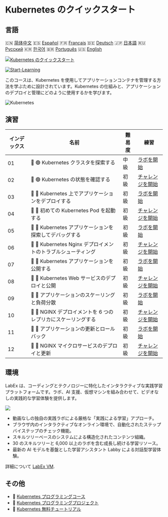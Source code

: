 # Kubernetes のクイックスタート

## 言語

🇨🇳 [简体中文](README_zh.md) 🇪🇸 [Español](README_es.md) 🇫🇷 [Français](README_fr.md) 🇩🇪 [Deutsch](README_de.md) 🇯🇵 [日本語](README_ja.md) 🇷🇺 [Русский](README_ru.md) 🇰🇷 [한국어](README_ko.md) 🇧🇷 [Português](README_pt.md) 🇺🇸 [English](README.md) 

[![Kubernetes のクイックスタート](https://cover-creator.labex.io/quick-start-with-kubernetes.png?lang=ja)](https://labex.io/ja/courses/quick-start-with-kubernetes)

[![Start-Learning](https://img.shields.io/badge/Start-Learning-whitesmoke?style=for-the-badge)](https://labex.io/ja/courses/quick-start-with-kubernetes)

このコースは、Kubernetes を使用してアプリケーションコンテナを管理する方法を学ぶために設計されています。Kubernetes の仕組みと、アプリケーションのデプロイと管理にどのように使用するかを学びます。

![Kubernetes](https://img.shields.io/badge/Kubernetes-whitesmoke?style=for-the-badge&logo=kubernetes)


## 演習

|   インデックス | 名前                                                          | 難易度   | 練習                                                                                                                                |
|----------------|---------------------------------------------------------------|----------|-------------------------------------------------------------------------------------------------------------------------------------|
|             01 | 📖 🟢 Kubernetes クラスタを探索する                           | 中級     | <a target='_blank' href='https://labex.io/ja/tutorials/kubernetes-explore-the-kubernetes-cluster-434519'>ラボを開始</a>             |
|             02 | 🎯 🟢 Kubernetes の状態を確認する                             | 初級     | <a target='_blank' href='https://labex.io/ja/labs/kubernetes-check-kubernetes-status-434775'>チャレンジを開始</a>                   |
|             03 | 📖 🔵 Kubernetes 上でアプリケーションをデプロイする           | 初級     | <a target='_blank' href='https://labex.io/ja/tutorials/kubernetes-deploy-applications-on-kubernetes-434644'>ラボを開始</a>          |
|             04 | 🎯 🔵 初めての Kubernetes Pod を起動する                      | 初級     | <a target='_blank' href='https://labex.io/ja/tutorials/kubernetes-launch-your-first-kubernetes-pod-434769'>チャレンジを開始</a>     |
|             05 | 📖 🔵 Kubernetes アプリケーションを探索してデバッグする       | 初級     | <a target='_blank' href='https://labex.io/ja/tutorials/kubernetes-explore-and-debug-kubernetes-applications-434645'>ラボを開始</a>  |
|             06 | 🎯 🔵 Kubernetes Nginx デプロイメントのトラブルシューティング | 初級     | <a target='_blank' href='https://labex.io/ja/labs/kubernetes-troubleshoot-kubernetes-nginx-deployment-434782'>チャレンジを開始</a>  |
|             07 | 📖 🔵 Kubernetes アプリケーションを公開する                   | 初級     | <a target='_blank' href='https://labex.io/ja/tutorials/kubernetes-expose-kubernetes-applications-434647'>ラボを開始</a>             |
|             08 | 🎯 🔵 Kubernetes Web サービスのデプロイと公開                 | 初級     | <a target='_blank' href='https://labex.io/ja/labs/kubernetes-deploy-and-expose-kubernetes-web-services-434804'>チャレンジを開始</a> |
|             09 | 📖 🔵 アプリケーションのスケーリングと負荷分散                | 初級     | <a target='_blank' href='https://labex.io/ja/tutorials/kubernetes-scale-and-load-balance-applications-434648'>ラボを開始</a>        |
|             10 | 🎯 🔵 NGINX デプロイメントを 6 つのレプリカにスケーリングする | 初級     | <a target='_blank' href='https://labex.io/ja/labs/kubernetes-scale-nginx-deployment-to-six-replicas-434818'>チャレンジを開始</a>    |
|             11 | 📖 🔵 アプリケーションの更新とロールバック                    | 初級     | <a target='_blank' href='https://labex.io/ja/tutorials/kubernetes-update-and-rollback-applications-434649'>ラボを開始</a>           |
|             12 | 🎯 🔵 NGINX マイクロサービスのデプロイと更新                  | 初級     | <a target='_blank' href='https://labex.io/ja/tutorials/kubernetes-deploy-and-update-nginx-microservice-434821'>チャレンジを開始</a> |

## 環境

LabEx は、コーディングとテクノロジーに特化したインタラクティブな実践学習プラットフォームです。ラボ、AI 支援、仮想マシンを組み合わせて、ビデオなしの実践的な学習体験を提供します。

![](https://tutorial-screenshot.getvm.io/images/vm-1725247253.png)

- 動画なしの独自の実践ラボによる厳格な「実践による学習」アプローチ。
- ブラウザ内のインタラクティブなオンライン環境で、自動化されたステップバイステップのチェック機能。
- スキルツリーベースのシステムによる構造化されたコンテンツ組織。
- 30 のスキルツリーと 6,000 以上のラボを含む成長し続ける学習リソース。
- 最新の AI モデルを基盤とした学習アシスタント Labby による対話型学習体験。

詳細について [LabEx VM](https://support.labex.io/using-labex/virtual-machine).

## その他

- 🔗 [Kubernetes プログラミングコース](https://github.com/labex-labs/awesome-programming-courses)
- 🔗 [Kubernetes プログラミングプロジェクト](https://github.com/labex-labs/awesome-programming-projects)
- 🔗 [Kubernetes 無料チュートリアル](https://github.com/labex-labs/kubernetes-free-tutorials)

